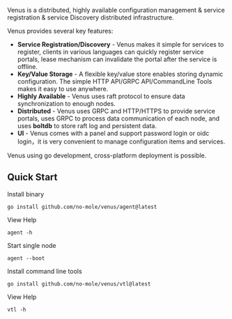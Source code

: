 Venus is a distributed, highly available configuration management & service registration & service Discovery distributed infrastructure.

Venus provides several key features:
* **Service Registration/Discovery** - Venus makes it simple for services to register,
clients in various languages can quickly register service portals,
lease mechanism can invalidate the portal after the service is offline.
* **Key/Value Storage** - A flexible key/value store enables storing
  dynamic configuration. The simple HTTP API/GRPC API/CommandLine Tools makes it easy to use anywhere.
* **Highly Available** - Venus uses raft protocol to ensure data synchronization to enough nodes.
* **Distributed** - Venus uses GRPC and HTTP/HTTPS to provide service portals, uses GRPC to process data communication of each node, 
and uses **boltdb** to store raft log and persistent data.
* **UI** - Venus comes with a panel and support password login or oidc login，it is very convenient to manage configuration items and services.

Venus using go development, cross-platform deployment is possible.

Quick Start
---
Install binary
```shell
go install github.com/no-mole/venus/agent@latest
```
View Help
```shell
agent -h
```
Start single node
```shell
agent --boot
```

Install command line tools
```shell
go install github.com/no-mole/venus/vtl@latest
```
View Help
```shell
vtl -h
```
